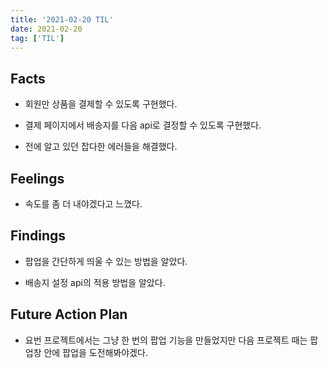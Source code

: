 ```yaml
---
title: '2021-02-20 TIL'
date: 2021-02-20
tag: ['TIL']
---
```


## Facts

- 회원만 상품을 결제할 수 있도록 구현했다.

- 결제 페이지에서 배송지를 다음 api로 결정할 수 있도록 구현했다.

- 전에 알고 있던 잡다한 에러들을 해결했다.

## Feelings

- 속도를 좀 더 내야겠다고 느꼈다.

## Findings

- 팝업을 간단하게 띄울 수 있는 방법을 알았다.

- 배송지 설정 api의 적용 방법을 알았다.

## Future Action Plan

- 요번 프로젝트에서는 그냥 한 번의 팝업 기능을 만들었지만 다음 프로젝트 때는 팝업창 안에 팝업을 도전해봐야겠다.

